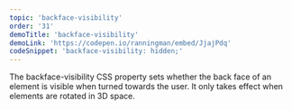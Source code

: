 ```yaml
---
topic: 'backface-visibility'
order: '31'
demoTitle: 'backface-visibility'
demoLink: 'https://codepen.io/ranningman/embed/JjajPdq'
codeSnippet: 'backface-visibility: hidden;'
---
```


The backface-visibility CSS property sets whether the back face of an element is visible when turned towards the user. It only takes effect when elements are rotated in 3D space.
